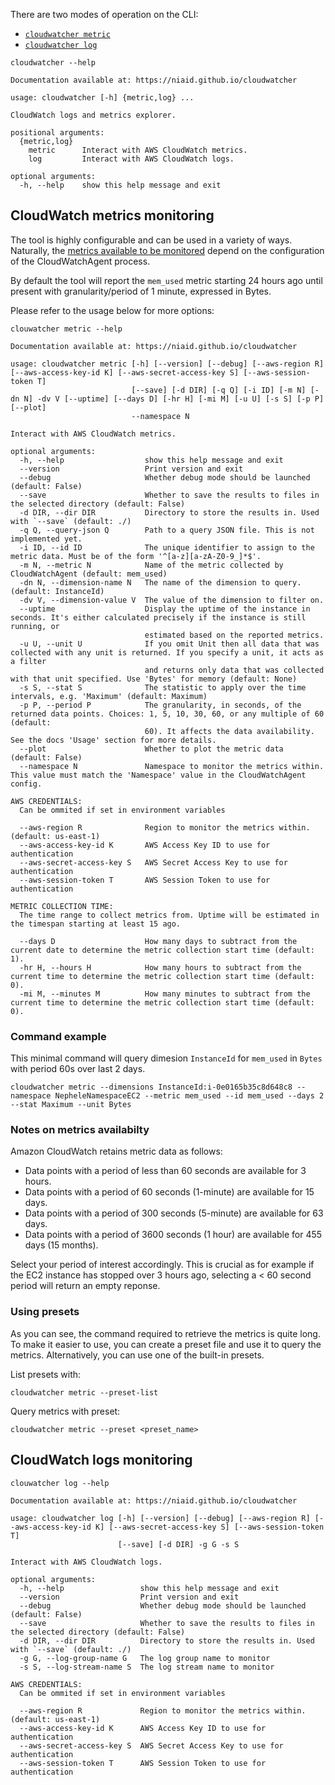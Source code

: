 There are two modes of operation on the CLI:

- [`cloudwatcher metric`](#cloudwatch-metrics-monitoring)
- [`cloudwatcher log`](#cloudwatch-logs-monitoring)

```
cloudwatcher --help
```

```
Documentation available at: https://niaid.github.io/cloudwatcher

usage: cloudwatcher [-h] {metric,log} ...

CloudWatch logs and metrics explorer.

positional arguments:
  {metric,log}
    metric      Interact with AWS CloudWatch metrics.
    log         Interact with AWS CloudWatch logs.

optional arguments:
  -h, --help    show this help message and exit
```

## CloudWatch metrics monitoring

The tool is highly configurable and can be used in a variety of ways. Naturally, the [metrics available to be monitored](https://docs.aws.amazon.com/AmazonCloudWatch/latest/monitoring/metrics-collected-by-CloudWatch-agent.html) depend on the configuration of the CloudWatchAgent process.

By default the tool will report the `mem_used` metric starting 24 hours ago until present with granularity/period of 1 minute, expressed in Bytes.

Please refer to the usage below for more options:

```
clouwatcher metric --help
```

```
Documentation available at: https://niaid.github.io/cloudwatcher

usage: cloudwatcher metric [-h] [--version] [--debug] [--aws-region R] [--aws-access-key-id K] [--aws-secret-access-key S] [--aws-session-token T]
                           [--save] [-d DIR] [-q Q] [-i ID] [-m N] [-dn N] -dv V [--uptime] [--days D] [-hr H] [-mi M] [-u U] [-s S] [-p P] [--plot]
                           --namespace N

Interact with AWS CloudWatch metrics.

optional arguments:
  -h, --help                  show this help message and exit
  --version                   Print version and exit
  --debug                     Whether debug mode should be launched (default: False)
  --save                      Whether to save the results to files in the selected directory (default: False)
  -d DIR, --dir DIR           Directory to store the results in. Used with `--save` (default: ./)
  -q Q, --query-json Q        Path to a query JSON file. This is not implemented yet.
  -i ID, --id ID              The unique identifier to assign to the metric data. Must be of the form '^[a-z][a-zA-Z0-9_]*$'.
  -m N, --metric N            Name of the metric collected by CloudWatchAgent (default: mem_used)
  -dn N, --dimension-name N   The name of the dimension to query. (default: InstanceId)
  -dv V, --dimension-value V  The value of the dimension to filter on.
  --uptime                    Display the uptime of the instance in seconds. It's either calculated precisely if the instance is still running, or
                              estimated based on the reported metrics.
  -u U, --unit U              If you omit Unit then all data that was collected with any unit is returned. If you specify a unit, it acts as a filter
                              and returns only data that was collected with that unit specified. Use 'Bytes' for memory (default: None)
  -s S, --stat S              The statistic to apply over the time intervals, e.g. 'Maximum' (default: Maximum)
  -p P, --period P            The granularity, in seconds, of the returned data points. Choices: 1, 5, 10, 30, 60, or any multiple of 60 (default:
                              60). It affects the data availability. See the docs 'Usage' section for more details.
  --plot                      Whether to plot the metric data (default: False)
  --namespace N               Namespace to monitor the metrics within. This value must match the 'Namespace' value in the CloudWatchAgent config.

AWS CREDENTIALS:
  Can be ommited if set in environment variables

  --aws-region R              Region to monitor the metrics within. (default: us-east-1)
  --aws-access-key-id K       AWS Access Key ID to use for authentication
  --aws-secret-access-key S   AWS Secret Access Key to use for authentication
  --aws-session-token T       AWS Session Token to use for authentication

METRIC COLLECTION TIME:
  The time range to collect metrics from. Uptime will be estimated in the timespan starting at least 15 ago.

  --days D                    How many days to subtract from the current date to determine the metric collection start time (default: 1).
  -hr H, --hours H            How many hours to subtract from the current time to determine the metric collection start time (default: 0).
  -mi M, --minutes M          How many minutes to subtract from the current time to determine the metric collection start time (default: 0).
```

### Command example

This minimal command will query dimesion `InstanceId` for `mem_used` in `Bytes` with period 60s over last 2 days.

```console
cloudwatcher metric --dimensions InstanceId:i-0e0165b35c8d648c8 --namespace NepheleNamespaceEC2 --metric mem_used --id mem_used --days 2 --stat Maximum --unit Bytes
```

### Notes on metrics availabilty

Amazon CloudWatch retains metric data as follows:

- Data points with a period of less than 60 seconds are available for 3 hours.
- Data points with a period of 60 seconds (1-minute) are available for 15 days.
- Data points with a period of 300 seconds (5-minute) are available for 63 days.
- Data points with a period of 3600 seconds (1 hour) are available for 455 days (15 months).

Select your period of interest accordingly. This is crucial as for example if the EC2 instance has stopped over 3 hours ago, selecting a < 60 second period will return an empty reponse.

### Using presets

As you can see, the command required to retrieve the metrics is quite long. To make it easier to use, you can create a preset file and use it to query the metrics. Alternatively, you can use one of the built-in presets.

List presets with:

```console
cloudwatcher metric --preset-list
```

Query metrics with preset:

```
cloudwatcher metric --preset <preset_name>
```

## CloudWatch logs monitoring

```
clouwatcher log --help
```

```
Documentation available at: https://niaid.github.io/cloudwatcher

usage: cloudwatcher log [-h] [--version] [--debug] [--aws-region R] [--aws-access-key-id K] [--aws-secret-access-key S] [--aws-session-token T]
                        [--save] [-d DIR] -g G -s S

Interact with AWS CloudWatch logs.

optional arguments:
  -h, --help                 show this help message and exit
  --version                  Print version and exit
  --debug                    Whether debug mode should be launched (default: False)
  --save                     Whether to save the results to files in the selected directory (default: False)
  -d DIR, --dir DIR          Directory to store the results in. Used with `--save` (default: ./)
  -g G, --log-group-name G   The log group name to monitor
  -s S, --log-stream-name S  The log stream name to monitor

AWS CREDENTIALS:
  Can be ommited if set in environment variables

  --aws-region R             Region to monitor the metrics within. (default: us-east-1)
  --aws-access-key-id K      AWS Access Key ID to use for authentication
  --aws-secret-access-key S  AWS Secret Access Key to use for authentication
  --aws-session-token T      AWS Session Token to use for authentication
```
